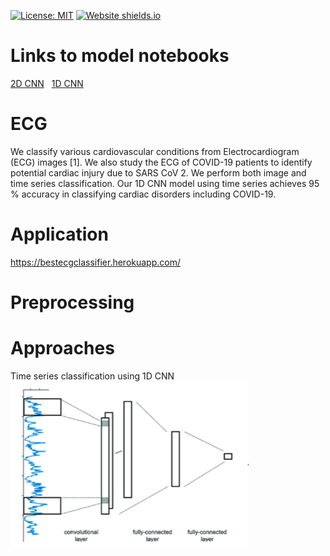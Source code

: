 [![License: MIT](https://img.shields.io/badge/License-MIT-yellow.svg)](https://opensource.org/licenses/MIT)
[![Website shields.io](https://img.shields.io/website-up-down-green-red/http/shields.io.svg)](http://bestecgclassifier.herokuapp.com)


# Links to model notebooks
[2D CNN](https://colab.research.google.com/github/hardikroutray/ECG/blob/main/CNN2D_ECG.ipynb) &nbsp;
[1D CNN](https://github.com/hardikroutray/ECG/blob/main/Multi_lead_1dCNN.ipynb) 
<!-- [Random Forest] (https://github.com/hardikroutray/ECG/blob/main/Multi-Lead-DataFrame-Update-Copy1_0528.ipynb)
[Misc] (https://github.com/hardikroutray/ECG/blob/main/Iftah_Classification%20Analysis_full_features.ipynb)
 -->



# ECG

We classify various cardiovascular conditions from Electrocardiogram (ECG) images [1]. We also study the ECG of COVID-19 patients to identify potential cardiac injury due to SARS CoV 2. We perform both image and time series classification. Our 1D CNN model using time series achieves 95 % accuracy in classifying cardiac disorders including COVID-19.


# Application
https://bestecgclassifier.herokuapp.com/


# Preprocessing

# Approaches

Time series classification using 1D CNN <br>
![alt text](https://github.com/hardikroutray/ECG/blob/main/app/images/1d_CNN_vis.png)



